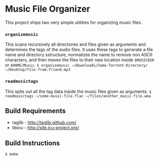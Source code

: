 Music File Organizer
====================

This project ships two very simple utilities for organizing music files.

### `organizemusic`
This scans recursively all directories and files given as arguments and determines the tags of the audio files. It uses these tags to generate a file name and directory sstructure, normalizes the name to remove non ASCII characters, and then moves the files to their new location inside `$MUSICDIR` or `$HOME/Music`.
``$ organizemusic ~/Downloads/Some-Torrent-Directory/ ~/Desktop/file-from-friend.mp3``


### `readmusictags`
This spits out all the tag data inside the music files given as arguments.
``$ readmusictags ~/some-music-file.flac ~/files/another_music-file.wma``

Build Requirements
------------------
* taglib - http://taglib.github.com/
* libicu - http://site.icu-project.org/


Build Instructions
------------------
`$ make`
